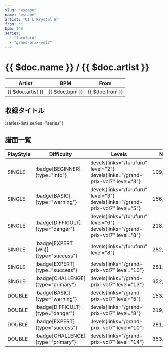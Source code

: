 ```yaml
---
slug: "escape"
name: "escape"
artist: "U1 & Krystal B"
from: ""
bpm: 140
series:
  - "furufuru"
  - "grand-prix-vol7"
---
```


# {{ $doc.name }} / {{ $doc.artist }}

|Artist|BPM|From|
|------|---|----|
|{{ $doc.artist }}|{{ $doc.bpm }}|{{ $doc.from }}|

## 収録タイトル

:series-list{:series="series"}

## 譜面一覧

|PlayStyle|Difficulty|Levels|Notes|Movie|
|---------|----------|------|-----|-----|
|SINGLE| :badge[BEGINNER]{type="info"}| :levels{links="/furufuru" level="2"} :levels{links="/grand-prix-vol7" level="3"}|109/0||
|SINGLE| :badge[BASIC]{type="warning"}| :levels{links="/furufuru" level="3"} :levels{links="/grand-prix-vol7" level="5"}|156/3||
|SINGLE| :badge[DIFFICULT]{type="danger"}| :levels{links="/furufuru" level="6"} :levels{links="/grand-prix-vol7" level="8"}|218/5||
|SINGLE| :badge[EXPERT (Wii)]{type="success"}| :levels{links="/furufuru" level="8"}|282/6||
|SINGLE| :badge[EXPERT]{type="success"}| :levels{links="/grand-prix-vol7" level="10"}|281/5||
|SINGLE| :badge[CHALLENGE]{type="primary"}| :levels{links="/grand-prix-vol7" level="13"}|352/10(35)||
|DOUBLE| :badge[BASIC]{type="warning"}| :levels{links="/grand-prix-vol7" level="5"}|153/5||
|DOUBLE| :badge[DIFFICULT]{type="danger"}| :levels{links="/grand-prix-vol7" level="8"}|219/5||
|DOUBLE| :badge[EXPERT]{type="success"}| :levels{links="/grand-prix-vol7" level="10"}|281/5||
|DOUBLE| :badge[CHALLENGE]{type="primary"}| :levels{links="/grand-prix-vol7" level="14"}|353/9(34)||
